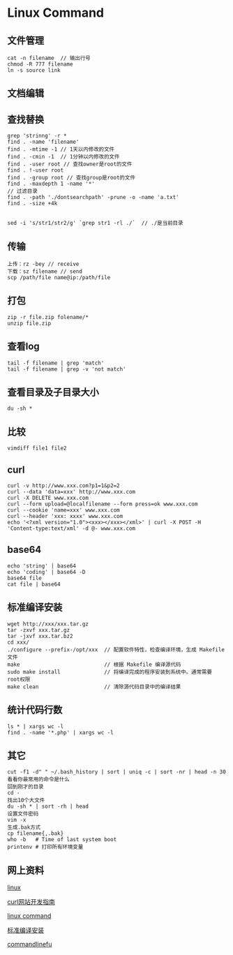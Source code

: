 Linux Command
============================

## 文件管理
    cat -n filename  // 输出行号
    chmod -R 777 filename
    ln -s source link

## 文档编辑

## 查找替换
    grep 'strinng' -r *
    find . -name 'filename'
    find . -mtime -1 // 1天以内修改的文件
    find . -cmin -1  // 1分钟以内修改的文件
    find . -user root // 查找owner是root的文件
    find . !-user root 
    find . -group root // 查找group是root的文件
    find . -maxdepth 1 -name '*'
    // 过滤目录
    find . -path './dontsearchpath' -prune -o -name 'a.txt'
    find . -size +4k 
    

    sed -i 's/str1/str2/g' `grep str1 -rl ./`  // ./是当前目录

## 传输
    上传：rz -bey // receive
    下载：sz filename // send
    scp /path/file name@ip:/path/file

## 打包
    zip -r file.zip folename/*
    unzip file.zip

## 查看log
    tail -f filename | grep 'match'
    tail -f filename | grep -v 'not match'

## 查看目录及子目录大小
    du -sh *

## 比较
    vimdiff file1 file2

## curl
    curl -v http://www.xxx.com?p1=1&p2=2
    curl --data 'data=xxx' http://www.xxx.com
    curl -X DELETE www.xxx.com
    curl --form upload=@localfilename --form press=ok www.xxx.com
    curl --cookie 'name=xxx' www.xxx.com
    curl --header 'xxx: xxxx' www.xxx.com
    echo '<?xml version="1.0"><xxx></xxx></xml>' | curl -X POST -H 'Content-type:text/xml' -d @- www.xxx.com

## base64
    echo 'string' | base64
    echo 'coding' | base64 -D
    base64 file
    cat file | base64

## 标准编译安装
    wget http://xxx/xxx.tar.gz
    tar -zxvf xxx.tar.gz
    tar -jxvf xxx.tar.bz2
    cd xxx/
    ./configure --prefix-/opt/xxx  // 配置软件特性，检查编译环境，生成 Makefile文件
    make                           // 根据 Makefile 编译源代码
    sudo make install              // 将编译完成的程序安装到系统中。通常需要 root权限
    make clean                     // 清除源代码目录中的编译结果

## 统计代码行数
    ls * | xargs wc -l
    find . -name '*.php' | xargs wc -l

## 其它
    cut -f1 -d" " ~/.bash_history | sort | uniq -c | sort -nr | head -n 30 看看你最常用的命令是什么
    回到刚才的目录
    cd - 
    找出10个大文件
    du -sh * | sort -rh | head
    设置文件密码
    vim -x
    生成.bak方式
    cp filename{,.bak}
    who -b   # Time of last system boot
    printenv # 打印所有环境变量

## 网上资料
[linux](http://www.linux.org/ "linux")

[curl网站开发指南](http://www.ruanyifeng.com/blog/2011/09/curl.html "curl网站开发指南")

[linux command](http://linux.chinaitlab.com/special/linuxcom/ "linux command")

[标准编译安装](http://i.linuxtoy.org/docs/guide/ch18s02.html "标准编译安装")

[commandlinefu](http://beta.commandlinefu.cn/ "commandlineful")
